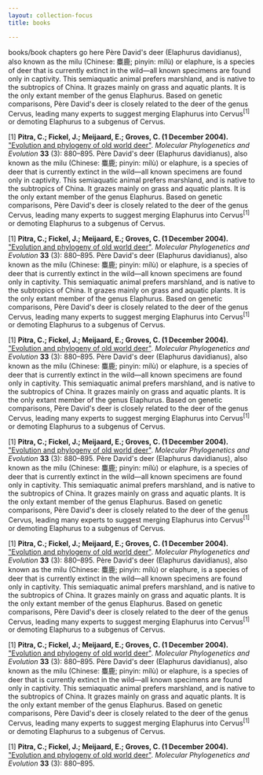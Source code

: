 ```yaml
---
layout: collection-focus
title: books

---
```


books/book chapters go here
Père David's deer (Elaphurus davidianus), also known as the milu (Chinese: 麋鹿; pinyin: mílù) or elaphure, is a species of deer that is currently extinct in the wild—all known specimens are found only in captivity. 
This semiaquatic animal prefers marshland, and is native to the subtropics of China. 
It grazes mainly on grass and aquatic plants. 
It is the only extant member of the genus Elaphurus. 
Based on genetic comparisons, Père David's deer is closely related to the deer of the genus Cervus, leading many experts to suggest merging Elaphurus into Cervus<sup>[1]</sup> or demoting Elaphurus to a subgenus of Cervus.


[1] **Pitra, C.; Fickel, J.; Meijaard, E.; Groves, C. (1 December 2004).** ["Evolution and phylogeny of old world deer"](http://arts.anu.edu.au/grovco/pitra%20deer.pdf). *Molecular Phylogenetics and Evolution* **33** (3): 880–895.
Père David's deer (Elaphurus davidianus), also known as the milu (Chinese: 麋鹿; pinyin: mílù) or elaphure, is a species of deer that is currently extinct in the wild—all known specimens are found only in captivity. 
This semiaquatic animal prefers marshland, and is native to the subtropics of China. 
It grazes mainly on grass and aquatic plants. 
It is the only extant member of the genus Elaphurus. 
Based on genetic comparisons, Père David's deer is closely related to the deer of the genus Cervus, leading many experts to suggest merging Elaphurus into Cervus<sup>[1]</sup> or demoting Elaphurus to a subgenus of Cervus.


[1] **Pitra, C.; Fickel, J.; Meijaard, E.; Groves, C. (1 December 2004).** ["Evolution and phylogeny of old world deer"](http://arts.anu.edu.au/grovco/pitra%20deer.pdf). *Molecular Phylogenetics and Evolution* **33** (3): 880–895.
Père David's deer (Elaphurus davidianus), also known as the milu (Chinese: 麋鹿; pinyin: mílù) or elaphure, is a species of deer that is currently extinct in the wild—all known specimens are found only in captivity. 
This semiaquatic animal prefers marshland, and is native to the subtropics of China. 
It grazes mainly on grass and aquatic plants. 
It is the only extant member of the genus Elaphurus. 
Based on genetic comparisons, Père David's deer is closely related to the deer of the genus Cervus, leading many experts to suggest merging Elaphurus into Cervus<sup>[1]</sup> or demoting Elaphurus to a subgenus of Cervus.


[1] **Pitra, C.; Fickel, J.; Meijaard, E.; Groves, C. (1 December 2004).** ["Evolution and phylogeny of old world deer"](http://arts.anu.edu.au/grovco/pitra%20deer.pdf). *Molecular Phylogenetics and Evolution* **33** (3): 880–895.
Père David's deer (Elaphurus davidianus), also known as the milu (Chinese: 麋鹿; pinyin: mílù) or elaphure, is a species of deer that is currently extinct in the wild—all known specimens are found only in captivity. 
This semiaquatic animal prefers marshland, and is native to the subtropics of China. 
It grazes mainly on grass and aquatic plants. 
It is the only extant member of the genus Elaphurus. 
Based on genetic comparisons, Père David's deer is closely related to the deer of the genus Cervus, leading many experts to suggest merging Elaphurus into Cervus<sup>[1]</sup> or demoting Elaphurus to a subgenus of Cervus.


[1] **Pitra, C.; Fickel, J.; Meijaard, E.; Groves, C. (1 December 2004).** ["Evolution and phylogeny of old world deer"](http://arts.anu.edu.au/grovco/pitra%20deer.pdf). *Molecular Phylogenetics and Evolution* **33** (3): 880–895.
Père David's deer (Elaphurus davidianus), also known as the milu (Chinese: 麋鹿; pinyin: mílù) or elaphure, is a species of deer that is currently extinct in the wild—all known specimens are found only in captivity. 
This semiaquatic animal prefers marshland, and is native to the subtropics of China. 
It grazes mainly on grass and aquatic plants. 
It is the only extant member of the genus Elaphurus. 
Based on genetic comparisons, Père David's deer is closely related to the deer of the genus Cervus, leading many experts to suggest merging Elaphurus into Cervus<sup>[1]</sup> or demoting Elaphurus to a subgenus of Cervus.


[1] **Pitra, C.; Fickel, J.; Meijaard, E.; Groves, C. (1 December 2004).** ["Evolution and phylogeny of old world deer"](http://arts.anu.edu.au/grovco/pitra%20deer.pdf). *Molecular Phylogenetics and Evolution* **33** (3): 880–895.
Père David's deer (Elaphurus davidianus), also known as the milu (Chinese: 麋鹿; pinyin: mílù) or elaphure, is a species of deer that is currently extinct in the wild—all known specimens are found only in captivity. 
This semiaquatic animal prefers marshland, and is native to the subtropics of China. 
It grazes mainly on grass and aquatic plants. 
It is the only extant member of the genus Elaphurus. 
Based on genetic comparisons, Père David's deer is closely related to the deer of the genus Cervus, leading many experts to suggest merging Elaphurus into Cervus<sup>[1]</sup> or demoting Elaphurus to a subgenus of Cervus.


[1] **Pitra, C.; Fickel, J.; Meijaard, E.; Groves, C. (1 December 2004).** ["Evolution and phylogeny of old world deer"](http://arts.anu.edu.au/grovco/pitra%20deer.pdf). *Molecular Phylogenetics and Evolution* **33** (3): 880–895.
Père David's deer (Elaphurus davidianus), also known as the milu (Chinese: 麋鹿; pinyin: mílù) or elaphure, is a species of deer that is currently extinct in the wild—all known specimens are found only in captivity. 
This semiaquatic animal prefers marshland, and is native to the subtropics of China. 
It grazes mainly on grass and aquatic plants. 
It is the only extant member of the genus Elaphurus. 
Based on genetic comparisons, Père David's deer is closely related to the deer of the genus Cervus, leading many experts to suggest merging Elaphurus into Cervus<sup>[1]</sup> or demoting Elaphurus to a subgenus of Cervus.


[1] **Pitra, C.; Fickel, J.; Meijaard, E.; Groves, C. (1 December 2004).** ["Evolution and phylogeny of old world deer"](http://arts.anu.edu.au/grovco/pitra%20deer.pdf). *Molecular Phylogenetics and Evolution* **33** (3): 880–895.